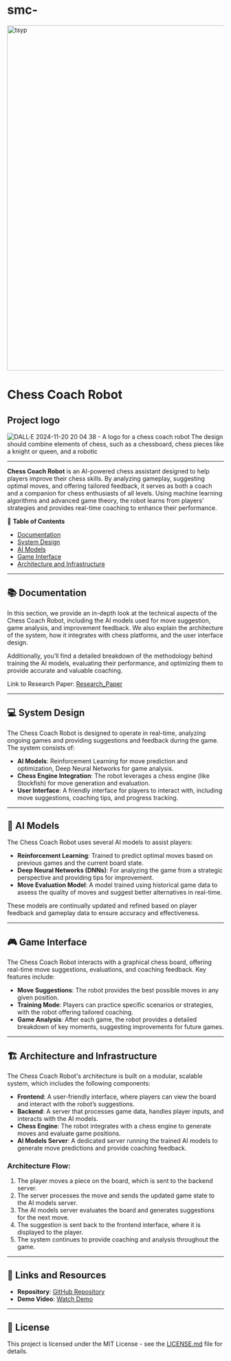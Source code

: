# smc-
<img width="800" alt="tsyp" src="https://github.com/user-attachments/assets/6a8f199e-bfc6-4fcb-8b61-b378b0fd2d62">

# Chess Coach Robot

## Project logo
![DALL·E 2024-11-20 20 04 38 - A logo for a chess coach robot  The design should combine elements of chess, such as a chessboard, chess pieces like a knight or queen, and a robotic ](https://github.com/user-attachments/assets/520ee4f0-adc3-4409-8352-294fae540d79)

---

**Chess Coach Robot** is an AI-powered chess assistant designed to help players improve their chess skills. By analyzing gameplay, suggesting optimal moves, and offering tailored feedback, it serves as both a coach and a companion for chess enthusiasts of all levels. Using machine learning algorithms and advanced game theory, the robot learns from players' strategies and provides real-time coaching to enhance their performance.

📝 **Table of Contents**
- [Documentation](#documentation)
- [System Design](#system-design)
- [AI Models](#ai-models)
- [Game Interface](#game-interface)
- [Architecture and Infrastructure](#architecture-and-infrastructure)

---

## 📚 Documentation

In this section, we provide an in-depth look at the technical aspects of the Chess Coach Robot, including the AI models used for move suggestion, game analysis, and improvement feedback. We also explain the architecture of the system, how it integrates with chess platforms, and the user interface design. 

Additionally, you’ll find a detailed breakdown of the methodology behind training the AI models, evaluating their performance, and optimizing them to provide accurate and valuable coaching. 

Link to Research Paper: [Research_Paper](link_to_research_paper)

---

## 💻 System Design

The Chess Coach Robot is designed to operate in real-time, analyzing ongoing games and providing suggestions and feedback during the game. The system consists of:
- **AI Models**: Reinforcement Learning for move prediction and optimization, Deep Neural Networks for game analysis.
- **Chess Engine Integration**: The robot leverages a chess engine (like Stockfish) for move generation and evaluation.
- **User Interface**: A friendly interface for players to interact with, including move suggestions, coaching tips, and progress tracking.

---

## 🤖 AI Models

The Chess Coach Robot uses several AI models to assist players:
- **Reinforcement Learning**: Trained to predict optimal moves based on previous games and the current board state.
- **Deep Neural Networks (DNNs)**: For analyzing the game from a strategic perspective and providing tips for improvement.
- **Move Evaluation Model**: A model trained using historical game data to assess the quality of moves and suggest better alternatives in real-time.

These models are continually updated and refined based on player feedback and gameplay data to ensure accuracy and effectiveness.

---

## 🎮 Game Interface

The Chess Coach Robot interacts with a graphical chess board, offering real-time move suggestions, evaluations, and coaching feedback. Key features include:
- **Move Suggestions**: The robot provides the best possible moves in any given position.
- **Training Mode**: Players can practice specific scenarios or strategies, with the robot offering tailored coaching.
- **Game Analysis**: After each game, the robot provides a detailed breakdown of key moments, suggesting improvements for future games.

---

## 🏗️ Architecture and Infrastructure

The Chess Coach Robot's architecture is built on a modular, scalable system, which includes the following components:

- **Frontend**: A user-friendly interface, where players can view the board and interact with the robot’s suggestions.
- **Backend**: A server that processes game data, handles player inputs, and interacts with the AI models.
- **Chess Engine**: The robot integrates with a chess engine to generate moves and evaluate game positions.
- **AI Models Server**: A dedicated server running the trained AI models to generate move predictions and provide coaching feedback.

### Architecture Flow:
1. The player moves a piece on the board, which is sent to the backend server.
2. The server processes the move and sends the updated game state to the AI models server.
3. The AI models server evaluates the board and generates suggestions for the next move.
4. The suggestion is sent back to the frontend interface, where it is displayed to the player.
5. The system continues to provide coaching and analysis throughout the game.

---

## 🔗 Links and Resources

- **Repository**: [GitHub Repository](link_to_repository)
- **Demo Video**: [Watch Demo](link_to_video)

---

## 📄 License

This project is licensed under the MIT License - see the [LICENSE.md](LICENSE.md) file for details.
